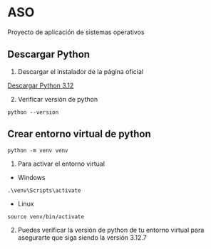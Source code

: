 # ASO
Proyecto de aplicación de sistemas operativos

## Descargar Python

1. Descargar el instalador de la página oficial

[Descargar Python 3.12](https://www.python.org/downloads/release/python-3127/)

2. Verificar versión de python
```
python --version
```

## Crear entorno virtual de python 
```
python -m venv venv
```
1. Para activar el entorno virtual 

  - Windows
  ```
  .\venv\Scripts\activate
  ```

  - Linux
  ```
  source venv/bin/activate
  ```
2. Puedes verificar la versión de python de tu entorno virtual para asegurarte que siga siendo la versión 3.12.7
